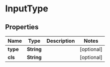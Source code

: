 

# InputType


## Properties

| Name | Type | Description | Notes |
|------------ | ------------- | ------------- | -------------|
|**type** | **String** |  |  [optional] |
|**cls** | **String** |  |  [optional] |




